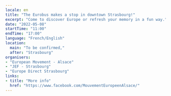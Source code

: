 ```yaml
---
locale: en
title: "The Eurobus makes a stop in downtown Strasbourg!"
excerpt: "Come to discover Europe or refresh your memory in a fun way."
date: "2022-05-08"
startTime: "11:00"
endTime: "17:00"
language: "French/English"
location:
  main: "To be confirmed,"
  after: "Strasbourg"
organisers:
- "European Movement - Alsace"
- "JEF - Strasbourg"
- "Europe Direct Strasbourg"
links:
- title: "More info"
  href: "https://www.facebook.com/MouvementEuropeenAlsace/"
---
```

